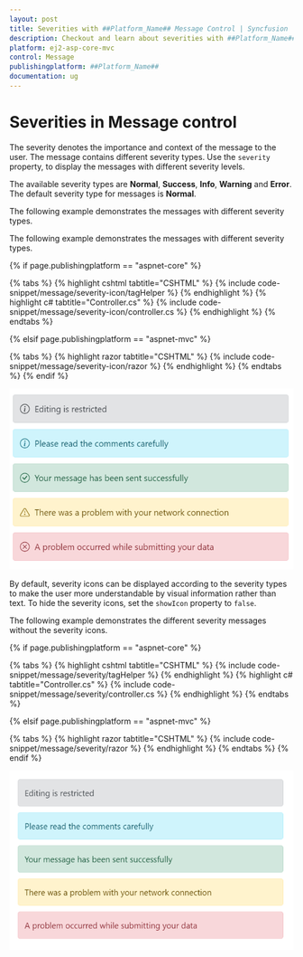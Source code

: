 ```yaml
---
layout: post
title: Severities with ##Platform_Name## Message Control | Syncfusion
description: Checkout and learn about severities with ##Platform_Name## Message control of Syncfusion Essential JS 2 and more details.
platform: ej2-asp-core-mvc
control: Message
publishingplatform: ##Platform_Name##
documentation: ug
---
```


# Severities in Message control

The severity denotes the importance and context of the message to the user. The message contains different severity types. Use the `severity` property, to display the messages with different severity levels.

The available severity types are **Normal**, **Success**, **Info**, **Warning** and **Error**. The default severity type for messages is **Normal**.

The following example demonstrates the messages with different severity types.

The following example demonstrates the messages with different severity types.

{% if page.publishingplatform == "aspnet-core" %}

{% tabs %}
{% highlight cshtml tabtitle="CSHTML" %}
{% include code-snippet/message/severity-icon/tagHelper %}
{% endhighlight %}
{% highlight c# tabtitle="Controller.cs" %}
{% include code-snippet/message/severity-icon/controller.cs %}
{% endhighlight %}
{% endtabs %}

{% elsif page.publishingplatform == "aspnet-mvc" %}

{% tabs %}
{% highlight razor tabtitle="CSHTML" %}
{% include code-snippet/message/severity-icon/razor %}
{% endhighlight %}
{% endtabs %}
{% endif %}

![Message Control Severity Icon](images/message-severity-icon.png)

By default, severity icons can be displayed according to the severity types to make the user more understandable by visual information rather than text. To hide the severity icons, set the `showIcon` property to `false`.

The following example demonstrates the different severity messages without the severity icons.

{% if page.publishingplatform == "aspnet-core" %}

{% tabs %}
{% highlight cshtml tabtitle="CSHTML" %}
{% include code-snippet/message/severity/tagHelper %}
{% endhighlight %}
{% highlight c# tabtitle="Controller.cs" %}
{% include code-snippet/message/severity/controller.cs %}
{% endhighlight %}
{% endtabs %}

{% elsif page.publishingplatform == "aspnet-mvc" %}

{% tabs %}
{% highlight razor tabtitle="CSHTML" %}
{% include code-snippet/message/severity/razor %}
{% endhighlight %}
{% endtabs %}
{% endif %}

![Message Control Severity](images/message-severity.png)